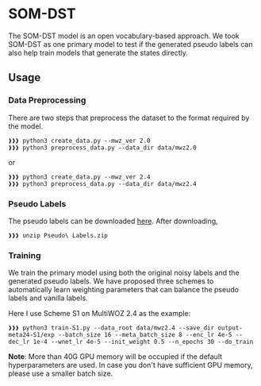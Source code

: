 # SOM-DST

The SOM-DST model is an open vocabulary-based approach. We took SOM-DST as one primary model to test if the generated pseudo labels can also help train models that generate the states directly.

## Usage

### Data Preprocessing

There are two steps that preprocess the dataset to the format required by the model.

```console
❱❱❱ python3 create_data.py --mwz_ver 2.0
❱❱❱ python3 preprocess_data.py --data_dir data/mwz2.0
```

or

```console
❱❱❱ python3 create_data.py --mwz_ver 2.4
❱❱❱ python3 preprocess_data.py --data_dir data/mwz2.4
```

### Pseudo Labels

The pseudo labels can be downloaded [here](https://drive.google.com/file/d/1xrzhbEIou7h-qS1yRd83vKVnR6ZGmotp/view?usp=sharing). After downloading,
```console
❱❱❱ unzip Pseudo\ Labels.zip
```

### Training

We train the primary model using both the original noisy labels and the generated pseudo labels. We have proposed three schemes to automatically learn weighting parameters that can balance the pseudo labels and vanilla labels.

Here I use Scheme S1 on MultiWOZ 2.4 as the example:
```console
❱❱❱ python3 train-S1.py --data_root data/mwz2.4 --save_dir output-meta24-S1/exp --batch_size 16 --meta_batch_size 8 --enc_lr 4e-5 --dec_lr 1e-4 --wnet_lr 4e-5 --init_weight 0.5 --n_epochs 30 --do_train
```

**Note**: More than 40G GPU memory will be occupied if the default hyperparameters are used. In case you don't have sufficient GPU memory, please use a smaller batch size.

